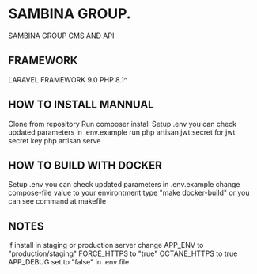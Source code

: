 # SAMBINA GROUP.
SAMBINA GROUP CMS AND API

## FRAMEWORK
LARAVEL FRAMEWORK 9.0
PHP 8.1^

## HOW TO INSTALL MANNUAL
Clone from repository
Run composer install
Setup .env you can check updated parameters in .env.example
run php artisan jwt:secret for jwt secret key
php artisan serve

## HOW TO BUILD WITH DOCKER
Setup .env you can check updated parameters in .env.example
change compose-file value to your environtment type "make docker-build" or you can see command at makefile

## NOTES
if install in staging or production server change
APP_ENV to "production/staging"
FORCE_HTTPS to "true"
OCTANE_HTTPS to true
APP_DEBUG set to "false" in .env file
